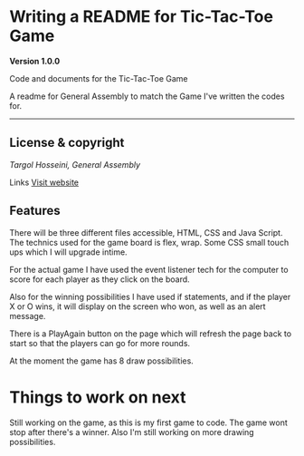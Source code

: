 # Writing a README for Tic-Tac-Toe Game

**Version 1.0.0**

Code and documents for the Tic-Tac-Toe Game

A readme for General Assembly to match the Game I've written the codes for.

---

## License & copyright
 
 _Targol Hosseini, General Assembly_

 Links
 [Visit website](https://tara-hs.github.io/Tic-tac-toe/)


 ## Features

 There will be three different files accessible, HTML, CSS and Java Script.
 The technics used for the game board is flex, wrap.
 Some CSS small touch ups which I will upgrade intime. 

 For the actual game I have used the event listener tech for the computer to score for each player as they click on the board.

 Also for the winning possibilities I have used if statements, and if the player X or O wins, it will display on the screen who won, as well as an alert message.

 There is a PlayAgain button on the page which will refresh the page back to start so that the players can go for more rounds.

 At the moment the game has 8 draw possibilities.


 # Things to work on next

 Still working on the game, as this is my first game to code. 
 The game wont stop after there's a winner. 
 Also I'm still working on more drawing possibilities. 
 


